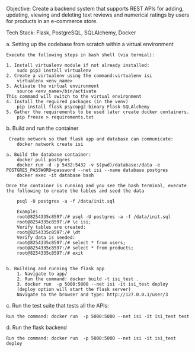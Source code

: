 Objective:
Create a backend system that supports REST APIs for adding, updating, viewing and deleting text reviews and numerical ratings by users for products in an e-commerce store.

Tech Stack: Flask, PostgreSQL, SQLAlchemy, Docker

a. Setting up the codebase from scratch within a virtual environment

	Execute the following steps in bash shell (via termial):

	1. Install virtualenv module if not already installed:
		sudo pip3 install virtualenv
	2. Create a virtualenv using the command:virtualenv isi
		virtualenv <env_name>
	3. Activate the virtual environment
		source <env_name>/bin/activate
	This command will switch to the virtual environment
	4. Install the required packages (in the venv)
		pip install flask psycopg2-binary Flask-SQLAlchemy
	5. Gather the requirements to be used later create docker containers.
		pip freeze > requirements.txt

b. Build and run the container
		
	 Create network so that flask app and database can communicate:
		docker network create isi
		
	a. Build the database container:
		docker pull postgres
		docker run -d -p 5432:5432 -v $(pwd)/database:/data -e POSTGRES_PASSWORD=password --net isi --name database postgres
		docker exec -it database bash

	Once the container is running and you see the bash terminal, execute the following to create the tables and seed the data

		psql -U postgres -a -f /data/init.sql

		Example: 
		root@8254335c8597:/# psql -U postgres -a -f /data/init.sql
		root@8254335c8597:/# \c isi;
		Verify tables are created:
		root@8254335c8597:/# \dt
		Verify data is seeded:
		root@8254335c8597:/# select * from users;
		root@8254335c8597:/# select * from products;
		root@8254335c8597:/# exit


	b. Building and running the flask app
		1. Navigate to app/
		2. Run the command: docker build -t isi_test .
		3. docker run  -p 5000:5000 --net isi -it isi_test deploy
		(deploy option will start the flask server)
		Navigate to the browser and type: http://127.0.0.1/user/3 



c. Run the test suite that tests all the APIs:
	
	Run the command: docker run  -p 5000:5000 --net isi -it isi_test test

d. Run the flask backend

	Run the command: docker run  -p 5000:5000 --net isi -it isi_test deploy

